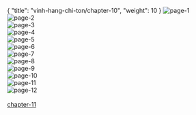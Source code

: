 { "title": "vinh-hang-chi-ton/chapter-10", "weight": 10 }
<img src="vinh-hang-chi-ton_0010_01-cbab3e7cc91789228d30086f40e4aa31.webp" alt="page-1" origin="https://1.bp.blogspot.com/-zEShu5mTM98/WMz0WmU2jYI/AAAAAAAAbGI/vdFc4cOs0CI1I_0kQjl2TNV0tXZTmdPawCLcB/s0/1.jpg"><br/>
<img src="vinh-hang-chi-ton_0010_02-10bc441fa594f1ce28d34a3d45071ba2.webp" alt="page-2" origin="https://1.bp.blogspot.com/-WaJGwEiFnOA/WMz0XbqBHII/AAAAAAAAbGY/zs5nOqL4gH4AyKo6m748TLU_Ge5hfrQxQCLcB/s0/2.jpg"><br/>
<img src="vinh-hang-chi-ton_0010_03-4c2679de4d79865b6210ca7a9b035595.webp" alt="page-3" origin="https://1.bp.blogspot.com/-XcpR2PzkK4g/WMz0YFw3nmI/AAAAAAAAbGc/pDf6hqs9wAI-ypXxtr084Z4LPz31bd3aQCLcB/s0/3.jpg"><br/>
<img src="vinh-hang-chi-ton_0010_04-10ba7d43d0810abe2fe601f2b8873870.webp" alt="page-4" origin="https://1.bp.blogspot.com/-X2EEKee-8Y4/WMz0YTUHL7I/AAAAAAAAbGg/zT8vWpZ7HQsrZ_pPXuo0jHPeHAPs5f3sgCLcB/s0/4.jpg"><br/>
<img src="vinh-hang-chi-ton_0010_05-758b7acbe149240ed09789c6b8fd0614.webp" alt="page-5" origin="https://1.bp.blogspot.com/-Cc2-C8OW4YE/WMz0YVi8o9I/AAAAAAAAbGk/voQncgYvQcYnFfuJRa5rMlNp3z2m2TL3gCLcB/s0/5.jpg"><br/>
<img src="vinh-hang-chi-ton_0010_06-bef0cf6b28a7b4d67e06a4f4db74ab3b.webp" alt="page-6" origin="https://1.bp.blogspot.com/-bXubwgV2aBg/WMz0YyFyRlI/AAAAAAAAbGs/PM578KwzYLYAZU5f3iovLmZds6UYmd61wCLcB/s0/6.jpg"><br/>
<img src="vinh-hang-chi-ton_0010_07-1dd0308728f32fbaccfd9ced3e82398c.webp" alt="page-7" origin="https://1.bp.blogspot.com/-WfL5Md7ABLY/WMz0Y0YRa_I/AAAAAAAAbGo/JxdUQuekhsYfEcz3IjQL_nYAK0oYqvhcACLcB/s0/7.jpg"><br/>
<img src="vinh-hang-chi-ton_0010_08-22872b934a3df67775e8bf23150f7c70.webp" alt="page-8" origin="https://1.bp.blogspot.com/-FX6l5yxoPgM/WMz0Y97rV5I/AAAAAAAAbGw/kYfqH8wECpoux8YQst88Lkz-4TlbWO9TACLcB/s0/8.jpg"><br/>
<img src="vinh-hang-chi-ton_0010_09-3a2595ccebed3a8ab79ec9659854c309.webp" alt="page-9" origin="https://1.bp.blogspot.com/-VY7kTCndz5I/WMz0ZTS1gaI/AAAAAAAAbG0/dvN7Ieopq-wv49LkHixXKI4WhIrqTu_BACLcB/s0/9.jpg"><br/>
<img src="vinh-hang-chi-ton_0010_10-81f0166616206117f3a04bc70add5f92.webp" alt="page-10" origin="https://1.bp.blogspot.com/-MOdKrtpbyik/WMz0WrMKX3I/AAAAAAAAbGM/gpWbOv5XMeoJnnXfGt6jY52txiAr4sFNQCLcB/s0/10.jpg"><br/>
<img src="vinh-hang-chi-ton_0010_11-de40f522452f45d2257117cf4f6202e4.webp" alt="page-11" origin="https://1.bp.blogspot.com/-gzpyxlKdm3c/WMz0XPDHKWI/AAAAAAAAbGQ/QTMkgRUTwvAQUDsVCPeJDl35JyFRnoPyACLcB/s0/11.jpg"><br/>
<img src="vinh-hang-chi-ton_0010_12-501206224a5bfae665bbf414d9dcf57f.webp" alt="page-12" origin="https://1.bp.blogspot.com/-wieU-069tiQ/WMz0XSXaA5I/AAAAAAAAbGU/lEirhReni5M8tO47JkFPOTELTUiy6EULgCLcB/s0/12.jpg"><br/>
<br/><a class="nextchap" href="/vinh-hang-chi-ton/chapter-11">chapter-11</a>
